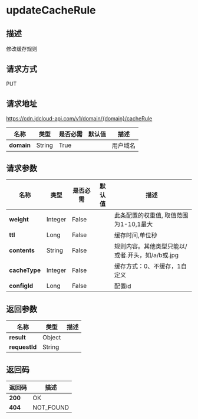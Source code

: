 # updateCacheRule


## 描述
修改缓存规则

## 请求方式
PUT

## 请求地址
https://cdn.jdcloud-api.com/v1/domain/{domain}/cacheRule

|名称|类型|是否必需|默认值|描述|
|---|---|---|---|---|
|**domain**|String|True| |用户域名|

## 请求参数
|名称|类型|是否必需|默认值|描述|
|---|---|---|---|---|
|**weight**|Integer|False| |此条配置的权重值, 取值范围为1-10,1最大|
|**ttl**|Long|False| |缓存时间,单位秒|
|**contents**|String|False| |规则内容。其他类型只能以/或者.开头，如/a/b或.jpg|
|**cacheType**|Integer|False| |缓存方式：0、不缓存，1自定义|
|**configId**|Long|False| |配置id|


## 返回参数
|名称|类型|描述|
|---|---|---|
|**result**|Object| |
|**requestId**|String| |


## 返回码
|返回码|描述|
|---|---|
|**200**|OK|
|**404**|NOT_FOUND|

